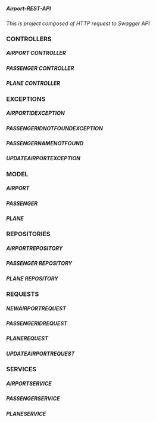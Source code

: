 ##### Airport-REST-API

*This is project composed of HTTP request to Swagger API*

### CONTROLLERS
##### AIRPORT CONTROLLER
##### PASSENGER CONTROLLER
##### PLANE CONTROLLER

### EXCEPTIONS
##### AIRPORTIDEXCEPTION
##### PASSENGERIDNOTFOUNDEXCEPTION
##### PASSENGERNAMENOTFOUND
##### UPDATEAIRPORTEXCEPTION

### MODEL
##### AIRPORT
##### PASSENGER
##### PLANE

### REPOSITORIES
##### AIRPORTREPOSITORY
##### PASSENGER REPOSITORY
##### PLANE REPOSITORY

### REQUESTS
##### NEWAIRPORTREQUEST
##### PASSENGERIDREQUEST
##### PLANEREQUEST
##### UPDATEAIRPORTREQUEST

### SERVICES
##### AIRPORTSERVICE
##### PASSENGERSERVICE
##### PLANESERVICE
